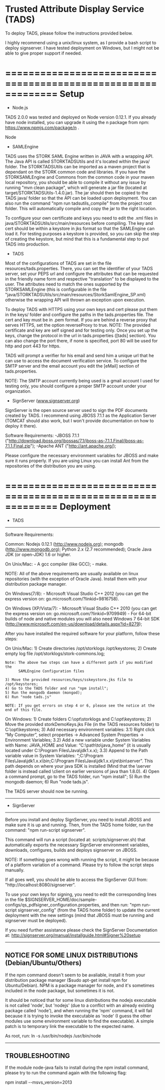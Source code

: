 
Trusted Attribute Display Service (TADS)
========================================

To deploy TADS, please follow the instructions provided below.

I highly recommend using a unix/linux system, as I provide a bash script to deploy
signserver. I have tested deployment on Windows, but I might not be able to give
proper support if needed.


=============================================================
Setup
=============================================================

* Node.js

TADS 2.0.0 was tested and deployed on Node version 0.12.1. If you already have 
node installed, you can upgrade it using the n package from npm: https://www.npmjs.com/package/n .

Node

* SAMLEngine

TADS uses the STORK SAML Engine written in JAVA with a wrapping API.
The Java API is called STORKTADSUtils and it's located within the java/ folder.
The STORKTADSUtils can be imported as a maven project that is dependant on the STORK
common code and libraries. If you have the STORKSAMLEngine and Commons from the
common code in your maven local repository, you should be able to compile it without
any issue by running "mvn clean package", which will generate a jar file (located at
target/STORKTADSUtils-1.4.0.jar). The jar should then be copied to the TADS java/ folder 
so that the API can be loaded upon deployment. You can also run the command 
"npm run tadsutils_compile" from the project root folder. This will automatically
compile and copy the jar to the right location.

To configure your own certificate and keys you need to edit the .xml files in 
java/STORKTADSUtils/src/main/resources before compiling. The key and cert should
be within a keystore in jks format so that the SAMLEngine can load it. For testing
purposes a keystore is provided, so you can skip the step of creating the keystore,
but mind that this is a fundamental step to put TADS into production.


* TADS

Most of the configurations of TADS are set in the file resources/tads.properties.
There, you can set the identifier of your TADS server, set your PEPS url and configure 
the attributes that can be requested in the friendly name form and respective 
"translation" to be displayed to the user. The attributes need to match the ones
supported by the STORKSAMLEngine (this is configurable in the file 
"java/STORKTADSUtils/src/main/resources/StorkSamlEngine_SP.xml) otherwise the 
wrapping API will thrown an exception upon execution.

To deploy TADS with HTTPS using your own keys and cert please put them in the keys/
folder and configure the paths in the tads.properties file. The cert and key must be 
in .pem format.
If you are behind a reverse proxy that serves HTTPS, set the option reverseProxy to
true.
NOTE: The provided certificate and key are self signed and for testing only.
Once you set up the keys, change the protocol in the url in tads.properties 
([tads] section). You can also change the port there, if none is specified, port
80 will be used for http and port 443 for https.

TADS will prompt a verifier for his email and send him a unique url that he can
use to access the document verification service. To configure the SMTP server and 
the email account you edit the [eMail] section of tads.properties.

NOTE: The SMTP account currently being used is a gmail account I used for testing only,
      you should configure a proper SMTP account under your organization.


* SignServer (www.signserver.org)

SignServer is the open source server used to sign the PDF documents created by 
TADS. I recommend using JBOSS 7.1.1 as the Application Server (TOMCAT should also
work, but I won't provide documentation on how to deploy it there).

Software Requirements:
  -JBOSS 7.1.1 ("http://download.jboss.org/jbossas/7.1/jboss-as-7.1.1.Final/jboss-as-7.1.1.Final.zip");
  -Apache ANT ("http://ant.apache.org/);

Please configure the necessary environment variables for JBOSS and make sure it
runs properly. If you are using Linux you can install Ant from the repositories of 
the distribution you are using.


=============================================================
Deployment
=============================================================

  * TADS
  ------

 Software Requirements:

  Common:
    Nodejs 0.12.1 (http://www.nodejs.org);
    mongodb (http://www.mongodb.org);
    Python 2.x (2.7 recommended);
    Oracle Java JDK (or open-JDK) 1.6 or higher.

  On Unix/Mac:
    - A gcc compiler (like GCC);
    - make.

  NOTE: All of the above requirements are usually available on linux repositories
        (with the exception of Oracle Java).
        Install them with your distribution package manager.

  On Windows(7/8):
    - Microsoft Visual Studio C++ 2012 (you can get the express version on: 
        go.microsoft.com/?linkid=9816758).

  On Windows (XP/Vista/7):
    - Microsoft Visual Studio C++ 2010 (you can get the express version on: 
        go.microsoft.com/?linkid=9709949)
    - For 64-bit builds of node and native modules you will also need 
        Windows 7 64-bit SDK (http://www.microsoft.com/en-us/download/details.aspx?id=8279);
  

After you have installed the required software for your platform, follow these steps:

  On Unix/Mac:
    1) Create directories /opt/storklogs /opt/keystores;
    2) Create empty log file /opt/storklogs/stork-commons.log;
    
    Note: The above two steps can have a different path if you modified the 
          SAMLEngine Configuration files 

    3) Move the provided resources/keys/sskeystore.jks file to /opt/keystores;
    4) Go to the TADS folder and run "npm install";
    5) Run the mongodb daemon (mongod);
    6) Run "node tads.js"

    NOTE: If you get errors on step 4 or 6, please see the notice at the end of this file.

  On Windows:
    1) Create folders C:\opt\storklogs and C:\opt\keystores;
    2) Move the provided storkDemoKeys.jks File (in the TADS resources folder) 
          to C:\opt\keystores;
    3) Add necessary environment variables:
      3.1) Right click “My Computer”, select properties -> 
              Advanced System Properties -> Environment Variables;
      3.2) Add a new variable under System Variables with Name: JAVA_HOME 
              and Value: “C:\path\to\java_home” (it is usually located under 
              C:\Program Files\Java\jdk1.x.x);
      3.3) Append to the Path variable value in System Variables: 
              “;C:\Program Files\Java\jdk1.x.x\bin;C:\Program Files\Java\jdk1.x.x\jre\bin\server”. 
              This path depends on where your java SDK is installed (Mind that 
              the \server folder is instead called \client on earlier versions 
              of java than 1.8.0).
    4) Open a command prompt, go to the TADS folder, run "npm install";
    5) Run the mongodb daemon;
    6) Run "node tads.js".


The TADS server should now be running.

-------------------------------------------------------------

* SignServer
------------

Before you install and deploy SignServer, you need to install JBOSS and make sure
it is up and running. Then, from the TADS home folder, run the command: 
"npm run-script signserver".

This command will run a script (located at: scripts/signserver.sh) that automatically 
exports the necessary SignServer environment variables, downloads, configures, builds 
and deploys signserver on JBOSS.

NOTE: If something goes wrong with running the script, it might be because of a 
      platform variation of a command. Please try to follow the script steps manually.

If all goes well, you should be able to access the SignServer GUI from:
"http://localhost:8080/signserver".

To use your own keys for signing, you need to edit the corresponding lines
in the file $SIGNSERVER_HOME/doc/sample-configs/qs_pdfsigner_configuration.properties,
and then run: "npm run-script signserver_config" (from the TADS home folder) 
to update the current deployment with the new settings (mind that JBOSS must be
running and signserver must be deployed).

If you need further assistance please check the SignServer Documentation at: 
http://signserver.org/manual/installguide.html#Signer%20setup

-------------------------------------------------------------
NOTICE FOR SOME LINUX DISTRIBUTIONS (Debian/Ubuntu/Others)
-------------------------------------------------------------

If the npm command doesn't seem to be avaliable, install it from your distribution
package manager ($sudo apt-get install npm for Ubuntu/Debian). NPM is a package 
manager for node, and it's sometimes included in the node package, but sometimes 
it is not.

It should be noticed that for some linux distributions the nodejs executable 
is not called 'node', but 'nodejs' (due to a conflict with an already existing 
package called 'node'), and when running the 'npm' command, it will fail because
it is trying to invoke the executable as 'node' (I guess the other modules use 
some environment variable to find the executable). A simple patch is to temporary 
link the executable to the expected name.

As root, run:
ln -s /usr/bin/nodejs /usr/bin/node

-------------------------------------------------------------

TROUBLESHOOTING
---------------

If the module node-java fails to install during the npm install command, please
try to run the command again with the following flag:

npm install --msvs_version=2013

